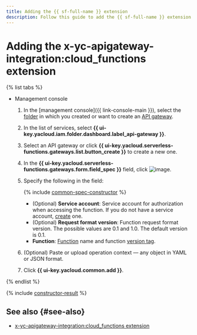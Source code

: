 ```yaml
---
title: Adding the {{ sf-full-name }} extension
description: Follow this guide to add the {{ sf-full-name }} extension using the specification constructor.
---
```


# Adding the x-yc-apigateway-integration:cloud_functions extension

{% list tabs %}

- Management console

   1. In the [management console]({{ link-console-main }}), select the [folder](../../../resource-manager/concepts/resources-hierarchy.md#folder) in which you created or want to create an [API gateway](../../concepts/index.md).
   1. In the list of services, select **{{ ui-key.yacloud.iam.folder.dashboard.label_api-gateway }}**.
   1. Select an API gateway or click **{{ ui-key.yacloud.serverless-functions.gateways.list.button_create }}** to create a new one.
   1. In the **{{ ui-key.yacloud.serverless-functions.gateways.form.field_spec }}** field, click ![image](../../../_assets/api-gateway/spec-constructor/cloud-functions.svg).
   1. Specify the following in the field:

      {% include [common-spec-constructor](../../../_includes/api-gateway/common-spec-constructor.md) %}

      * (Optional) **Service account**: Service account for authorization when accessing the function. If you do not have a service account, [create](../../../iam/operations/sa/create.md) one.
      * (Optional) **Request format version**: Function request format version. The possible values are 0.1 and 1.0. The default version is 0.1.
      * **Function**: [Function](../../../functions/concepts/function.md) name and function [version tag](../../../functions/concepts/function.md#tag).
   1. (Optional) Paste or upload operation context — any object in YAML or JSON format.
   1. Click **{{ ui-key.yacloud.common.add }}**.

{% endlist %}

{% include [constructor-result](../../../_includes/api-gateway/constructor-result.md) %}

## See also {#see-also}

* [x-yc-apigateway-integration:cloud_functions extension](../../concepts/extensions/cloud-functions.md)
